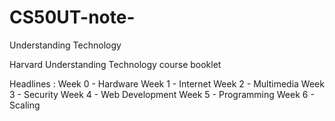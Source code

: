 # CS50UT-note-
Understanding Technology

Harvard Understanding Technology course booklet

Headlines :
Week 0 - Hardware
Week 1 - Internet
Week 2 - Multimedia
Week 3 - Security
Week 4 - Web Development
Week 5 - Programming
Week 6 - Scaling
